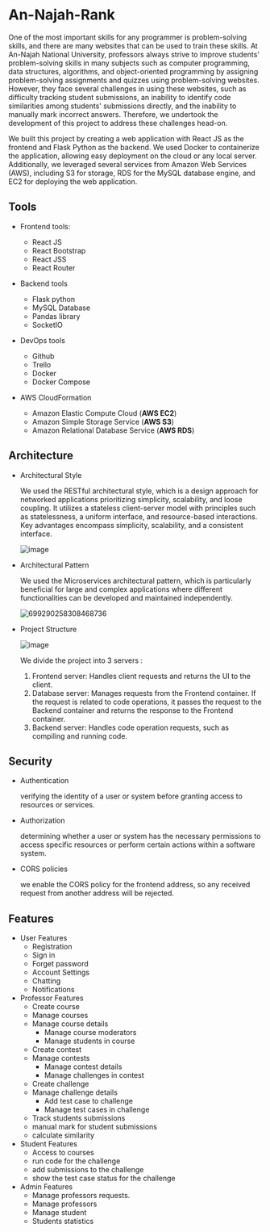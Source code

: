 # An-Najah-Rank
One of the most important skills for any programmer is problem-solving skills, and there are many websites that can be used to train these skills. 
At An-Najah National University, professors always strive to improve students' problem-solving skills in many subjects such as computer programming, data structures, algorithms, and object-oriented programming by assigning problem-solving assignments and quizzes using problem-solving websites. However, they face several challenges in using these websites, such as difficulty tracking student submissions, an inability to identify code similarities among students' submissions directly, and the inability to manually mark incorrect answers. Therefore, we undertook the development of this project to address these challenges head-on.

We built this project by creating a web application with React JS as the frontend and Flask Python as the backend. We used Docker to containerize the application, allowing easy deployment on the cloud or any local server. Additionally, we leveraged several services from Amazon Web Services (AWS), including S3 for storage, RDS for the MySQL database engine, and EC2 for deploying the web application.

## Tools
- Frontend tools:
  - React JS
  - React Bootstrap
  - React JSS
  - React Router
- Backend tools
  - Flask python
  - MySQL Database
  - Pandas library
  - SocketIO
- DevOps tools
  - Github
  - Trello
  - Docker
  - Docker Compose
  
- AWS CloudFormation
  - Amazon Elastic Compute Cloud (**AWS EC2**)
  - Amazon Simple Storage Service (**AWS S3**)
  - Amazon Relational Database Service (**AWS RDS**)
## Architecture
  - Architectural Style
    
    We used the RESTful architectural style, which is a design approach for networked applications prioritizing simplicity, scalability, and loose coupling. It utilizes a stateless client-server model with principles such as statelessness, a uniform interface, and resource-based interactions. Key advantages encompass simplicity, scalability, and a consistent interface.
    
    ![image](https://github.com/Momen-Odeh/An-Najah-Rank/assets/92532348/bc211d30-d05e-41a5-b20c-a8b10b628b96)

- Architectural Pattern

  We used the Microservices architectural pattern, which is particularly beneficial for large and complex applications where different functionalities can be developed and maintained independently.

  ![699290258308468736](https://github.com/Momen-Odeh/An-Najah-Rank/assets/92532348/f08c5241-2f90-43d1-98e2-692c569506ca)

- Project Structure
  
  ![image](https://github.com/Momen-Odeh/An-Najah-Rank/assets/92532348/4b59315e-69fb-46ae-8d13-172d00b1f772)

  We divide the project into 3 servers :
  1. 	Frontend server: Handles client requests and returns the UI to the client.
  2. Database server: Manages requests from the Frontend container. If the request is related to code operations, it passes the request to the Backend container and returns the response to the Frontend container.
	3. Backend server: Handles code operation requests, such as compiling and running code.
## Security
  - Authentication
    
    verifying the identity of a user or system before granting access to resources or services.
  - Authorization

    determining whether a user or system has the necessary permissions to access specific resources or perform certain actions within a software system.
  - CORS policies
    
    we enable the CORS policy for the frontend address, so any received request from another address will be rejected.
## Features
  - User Features
    - Registration
    - Sign in
    - Forget password
    - Account Settings
    - Chatting
    - Notifications
  - Professor Features
    - Create course
    - Manage courses
    - Manage course details
      - Manage course moderators
      - Manage students in course
    - Create contest
    - Manage contests
      - Manage contest details
      - Manage challenges in contest
    - Create challenge
    - Manage challenge details
      - Add test case to challenge
      - Manage test cases in challenge
    - Track students submissions
    - manual mark for student submissions
    - calculate similarity
  - Student Features
    - Access to courses
    - run code for the challenge
    - add submissions to the challenge
    - show the test case status for the challenge
  - Admin Features
    - Manage professors requests.
    - Manage professors
    - Manage student
    - Students statistics
  
